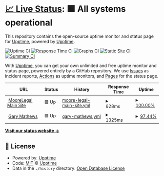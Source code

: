# [📈 Live Status](https://demo.upptime.js.org): <!--live status--> **🟩 All systems operational**

This repository contains the open-source uptime monitor and status page for [Upptime](https://upptime.js.org), powered by [Upptime](https://github.com/upptime/upptime).

[![Uptime CI](https://github.com/koj-co/upptime/workflows/Uptime%20CI/badge.svg)](https://github.com/koj-co/upptime/actions?query=workflow%3A%22Uptime+CI%22)
[![Response Time CI](https://github.com/koj-co/upptime/workflows/Response%20Time%20CI/badge.svg)](https://github.com/koj-co/upptime/actions?query=workflow%3A%22Response+Time+CI%22)
[![Graphs CI](https://github.com/koj-co/upptime/workflows/Graphs%20CI/badge.svg)](https://github.com/koj-co/upptime/actions?query=workflow%3A%22Graphs+CI%22)
[![Static Site CI](https://github.com/koj-co/upptime/workflows/Static%20Site%20CI/badge.svg)](https://github.com/koj-co/upptime/actions?query=workflow%3A%22Static+Site+CI%22)
[![Summary CI](https://github.com/koj-co/upptime/workflows/Summary%20CI/badge.svg)](https://github.com/koj-co/upptime/actions?query=workflow%3A%22Summary+CI%22)

With [Upptime](https://upptime.js.org), you can get your own unlimited and free uptime monitor and status page, powered entirely by a GitHub repository. We use [Issues](https://github.com/upptime/upptime/issues) as incident reports, [Actions](https://github.com/upptime/upptime/actions) as uptime monitors, and [Pages](https://demo.upptime.js.org) for the status page.

<!--start: status pages-->
<!-- This summary is generated by Upptime (https://github.com/upptime/upptime) -->
<!-- Do not edit this manually, your changes will be overwritten -->
<!-- prettier-ignore -->
| URL | Status | History | Response Time | Uptime |
| --- | ------ | ------- | ------------- | ------ |
| <img alt="" src="https://favicons.githubusercontent.com/www.moorelegaltechnology.co.uk" height="13"> [MooreLegal Main Site](https://www.moorelegaltechnology.co.uk) | 🟩 Up | [moore-legal-main-site.yml](https://github.com/Moore-Legal-Technology-Ltd/uptimes/commits/master/history/moore-legal-main-site.yml) | <details><summary><img alt="Response time graph" src="./graphs/moore-legal-main-site/response-time-week.png" height="20"> 628ms</summary><br><a href="https://demo.upptime.js.org/history/moore-legal-main-site"><img alt="Response time 743" src="https://img.shields.io/endpoint?url=https%3A%2F%2Fraw.githubusercontent.com%2FMoore-Legal-Technology-Ltd%2Fuptimes%2Fmaster%2Fapi%2Fmoore-legal-main-site%2Fresponse-time.json"></a><br><a href="https://demo.upptime.js.org/history/moore-legal-main-site"><img alt="24-hour response time 482" src="https://img.shields.io/endpoint?url=https%3A%2F%2Fraw.githubusercontent.com%2FMoore-Legal-Technology-Ltd%2Fuptimes%2Fmaster%2Fapi%2Fmoore-legal-main-site%2Fresponse-time-day.json"></a><br><a href="https://demo.upptime.js.org/history/moore-legal-main-site"><img alt="7-day response time 628" src="https://img.shields.io/endpoint?url=https%3A%2F%2Fraw.githubusercontent.com%2FMoore-Legal-Technology-Ltd%2Fuptimes%2Fmaster%2Fapi%2Fmoore-legal-main-site%2Fresponse-time-week.json"></a><br><a href="https://demo.upptime.js.org/history/moore-legal-main-site"><img alt="30-day response time 743" src="https://img.shields.io/endpoint?url=https%3A%2F%2Fraw.githubusercontent.com%2FMoore-Legal-Technology-Ltd%2Fuptimes%2Fmaster%2Fapi%2Fmoore-legal-main-site%2Fresponse-time-month.json"></a><br><a href="https://demo.upptime.js.org/history/moore-legal-main-site"><img alt="1-year response time 743" src="https://img.shields.io/endpoint?url=https%3A%2F%2Fraw.githubusercontent.com%2FMoore-Legal-Technology-Ltd%2Fuptimes%2Fmaster%2Fapi%2Fmoore-legal-main-site%2Fresponse-time-year.json"></a></details> | <details><summary><a href="https://demo.upptime.js.org/history/moore-legal-main-site">100.00%</a></summary><a href="https://demo.upptime.js.org/history/moore-legal-main-site"><img alt="All-time uptime 100.00%" src="https://img.shields.io/endpoint?url=https%3A%2F%2Fraw.githubusercontent.com%2FMoore-Legal-Technology-Ltd%2Fuptimes%2Fmaster%2Fapi%2Fmoore-legal-main-site%2Fuptime.json"></a><br><a href="https://demo.upptime.js.org/history/moore-legal-main-site"><img alt="24-hour uptime 100.00%" src="https://img.shields.io/endpoint?url=https%3A%2F%2Fraw.githubusercontent.com%2FMoore-Legal-Technology-Ltd%2Fuptimes%2Fmaster%2Fapi%2Fmoore-legal-main-site%2Fuptime-day.json"></a><br><a href="https://demo.upptime.js.org/history/moore-legal-main-site"><img alt="7-day uptime 100.00%" src="https://img.shields.io/endpoint?url=https%3A%2F%2Fraw.githubusercontent.com%2FMoore-Legal-Technology-Ltd%2Fuptimes%2Fmaster%2Fapi%2Fmoore-legal-main-site%2Fuptime-week.json"></a><br><a href="https://demo.upptime.js.org/history/moore-legal-main-site"><img alt="30-day uptime 100.00%" src="https://img.shields.io/endpoint?url=https%3A%2F%2Fraw.githubusercontent.com%2FMoore-Legal-Technology-Ltd%2Fuptimes%2Fmaster%2Fapi%2Fmoore-legal-main-site%2Fuptime-month.json"></a><br><a href="https://demo.upptime.js.org/history/moore-legal-main-site"><img alt="1-year uptime 100.00%" src="https://img.shields.io/endpoint?url=https%3A%2F%2Fraw.githubusercontent.com%2FMoore-Legal-Technology-Ltd%2Fuptimes%2Fmaster%2Fapi%2Fmoore-legal-main-site%2Fuptime-year.json"></a></details>
| <img alt="" src="https://favicons.githubusercontent.com/www.gary.ie" height="13"> [Gary Mathews](https://www.gary.ie) | 🟩 Up | [gary-mathews.yml](https://github.com/Moore-Legal-Technology-Ltd/uptimes/commits/master/history/gary-mathews.yml) | <details><summary><img alt="Response time graph" src="./graphs/gary-mathews/response-time-week.png" height="20"> 1325ms</summary><br><a href="https://demo.upptime.js.org/history/gary-mathews"><img alt="Response time 1325" src="https://img.shields.io/endpoint?url=https%3A%2F%2Fraw.githubusercontent.com%2FMoore-Legal-Technology-Ltd%2Fuptimes%2Fmaster%2Fapi%2Fgary-mathews%2Fresponse-time.json"></a><br><a href="https://demo.upptime.js.org/history/gary-mathews"><img alt="24-hour response time 1068" src="https://img.shields.io/endpoint?url=https%3A%2F%2Fraw.githubusercontent.com%2FMoore-Legal-Technology-Ltd%2Fuptimes%2Fmaster%2Fapi%2Fgary-mathews%2Fresponse-time-day.json"></a><br><a href="https://demo.upptime.js.org/history/gary-mathews"><img alt="7-day response time 1325" src="https://img.shields.io/endpoint?url=https%3A%2F%2Fraw.githubusercontent.com%2FMoore-Legal-Technology-Ltd%2Fuptimes%2Fmaster%2Fapi%2Fgary-mathews%2Fresponse-time-week.json"></a><br><a href="https://demo.upptime.js.org/history/gary-mathews"><img alt="30-day response time 1325" src="https://img.shields.io/endpoint?url=https%3A%2F%2Fraw.githubusercontent.com%2FMoore-Legal-Technology-Ltd%2Fuptimes%2Fmaster%2Fapi%2Fgary-mathews%2Fresponse-time-month.json"></a><br><a href="https://demo.upptime.js.org/history/gary-mathews"><img alt="1-year response time 1325" src="https://img.shields.io/endpoint?url=https%3A%2F%2Fraw.githubusercontent.com%2FMoore-Legal-Technology-Ltd%2Fuptimes%2Fmaster%2Fapi%2Fgary-mathews%2Fresponse-time-year.json"></a></details> | <details><summary><a href="https://demo.upptime.js.org/history/gary-mathews">97.44%</a></summary><a href="https://demo.upptime.js.org/history/gary-mathews"><img alt="All-time uptime 96.45%" src="https://img.shields.io/endpoint?url=https%3A%2F%2Fraw.githubusercontent.com%2FMoore-Legal-Technology-Ltd%2Fuptimes%2Fmaster%2Fapi%2Fgary-mathews%2Fuptime.json"></a><br><a href="https://demo.upptime.js.org/history/gary-mathews"><img alt="24-hour uptime 100.00%" src="https://img.shields.io/endpoint?url=https%3A%2F%2Fraw.githubusercontent.com%2FMoore-Legal-Technology-Ltd%2Fuptimes%2Fmaster%2Fapi%2Fgary-mathews%2Fuptime-day.json"></a><br><a href="https://demo.upptime.js.org/history/gary-mathews"><img alt="7-day uptime 97.44%" src="https://img.shields.io/endpoint?url=https%3A%2F%2Fraw.githubusercontent.com%2FMoore-Legal-Technology-Ltd%2Fuptimes%2Fmaster%2Fapi%2Fgary-mathews%2Fuptime-week.json"></a><br><a href="https://demo.upptime.js.org/history/gary-mathews"><img alt="30-day uptime 96.45%" src="https://img.shields.io/endpoint?url=https%3A%2F%2Fraw.githubusercontent.com%2FMoore-Legal-Technology-Ltd%2Fuptimes%2Fmaster%2Fapi%2Fgary-mathews%2Fuptime-month.json"></a><br><a href="https://demo.upptime.js.org/history/gary-mathews"><img alt="1-year uptime 96.45%" src="https://img.shields.io/endpoint?url=https%3A%2F%2Fraw.githubusercontent.com%2FMoore-Legal-Technology-Ltd%2Fuptimes%2Fmaster%2Fapi%2Fgary-mathews%2Fuptime-year.json"></a></details>

<!--end: status pages-->

[**Visit our status website →**](https://demo.upptime.js.org)

## 📄 License

- Powered by: [Upptime](https://github.com/upptime/upptime)
- Code: [MIT](./LICENSE) © [Upptime](https://upptime.js.org)
- Data in the `./history` directory: [Open Database License](https://opendatacommons.org/licenses/odbl/1-0/)
